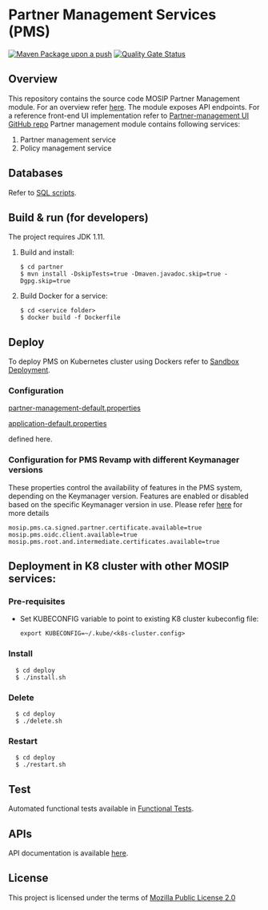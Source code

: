 # Partner Management Services (PMS)
[![Maven Package upon a push](https://github.com/mosip/partner-management-services/actions/workflows/push-trigger.yml/badge.svg?branch=master)](https://github.com/mosip/partner-management-services/actions/workflows/push-trigger.yml)
[![Quality Gate Status](https://sonarcloud.io/api/project_badges/measure?branch=master&project=mosip_partner-management-services&metric=alert_status)](https://sonarcloud.io/dashboard?branch=master&id=mosip_partner-management-services)

## Overview
This repository contains the source code MOSIP Partner Management module. For an overview refer [here](https://docs.mosip.io/1.2.0/modules/partner-management-services).  The module exposes API endpoints. For a reference front-end UI implementation refer to [Partner-management UI GitHub repo](https://github.com/mosip/partner-management-portal/tree/release-1.2.2.x/pmp-revamp-ui)
Partner management module contains following services:
1. Partner management service
2. Policy management service

## Databases
Refer to [SQL scripts](db_scripts).

## Build & run (for developers)
The project requires JDK 1.11. 
1. Build and install:
    ```
    $ cd partner
    $ mvn install -DskipTests=true -Dmaven.javadoc.skip=true -Dgpg.skip=true
    ```

1. Build Docker for a service:
    ```
    $ cd <service folder>
    $ docker build -f Dockerfile
    ```

## Deploy
To deploy PMS on Kubernetes cluster using Dockers refer to [Sandbox Deployment](https://docs.mosip.io/1.2.0/deployment/sandbox-deployment).

### Configuration
[partner-management-default.properties](https://github.com/mosip/mosip-config/blob/master/partner-management-default.properties) 

[application-default.properties](https://github.com/mosip/mosip-config/blob/master/application-default.properties) 

defined here.

### Configuration for PMS Revamp with different Keymanager versions
These properties control the availability of features in the PMS system, depending on the Keymanager version. Features are enabled or disabled based on the specific Keymanager version in use. Please refer [here](https://docs.mosip.io/1.2.0/roadmap-and-releases/releases/pms-revamp-release-1.2.2.1-patch) for more details
  ```
  mosip.pms.ca.signed.partner.certificate.available=true
  mosip.pms.oidc.client.available=true
  mosip.pms.root.and.intermediate.certificates.available=true
  ```

## Deployment in K8 cluster with other MOSIP services:
### Pre-requisites
* Set KUBECONFIG variable to point to existing K8 cluster kubeconfig file:
    ```
    export KUBECONFIG=~/.kube/<k8s-cluster.config>
    ```
### Install
  ```
    $ cd deploy
    $ ./install.sh
   ```
### Delete
  ```
    $ cd deploy
    $ ./delete.sh
   ```
### Restart
  ```
    $ cd deploy
    $ ./restart.sh
   ```

## Test
Automated functional tests available in [Functional Tests](api-test).

## APIs
API documentation is available [here](https://mosip.github.io/documentation/).

## License
This project is licensed under the terms of [Mozilla Public License 2.0](LICENSE)
